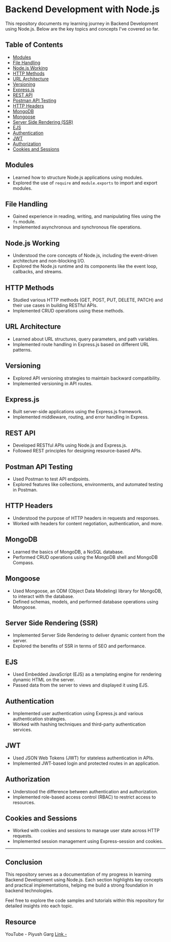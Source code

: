 # Backend Development with Node.js

This repository documents my learning journey in Backend Development using Node.js. Below are the key topics and concepts I've covered so far.

## Table of Contents

- [Modules](#modules)
- [File Handling](#file-handling)
- [Node.js Working](#nodejs-working)
- [HTTP Methods](#http-methods)
- [URL Architecture](#url-architecture)
- [Versioning](#versioning)
- [Express.js](#expressjs)
- [REST API](#rest-api)
- [Postman API Testing](#postman-api-testing)
- [HTTP Headers](#http-headers)
- [MongoDB](#mongodb)
- [Mongoose](#mongoose)
- [Server Side Rendering (SSR)](#server-side-rendering-ssr)
- [EJS](#ejs)
- [Authentication](#authentication)
- [JWT](#jwt)
- [Authorization](#authorization)
- [Cookies and Sessions](#cookies-and-sessions)

## Modules

- Learned how to structure Node.js applications using modules.
- Explored the use of `require` and `module.exports` to import and export modules.

## File Handling

- Gained experience in reading, writing, and manipulating files using the `fs` module.
- Implemented asynchronous and synchronous file operations.

## Node.js Working

- Understood the core concepts of Node.js, including the event-driven architecture and non-blocking I/O.
- Explored the Node.js runtime and its components like the event loop, callbacks, and streams.

## HTTP Methods

- Studied various HTTP methods (GET, POST, PUT, DELETE, PATCH) and their use cases in building RESTful APIs.
- Implemented CRUD operations using these methods.

## URL Architecture

- Learned about URL structures, query parameters, and path variables.
- Implemented route handling in Express.js based on different URL patterns.

## Versioning

- Explored API versioning strategies to maintain backward compatibility.
- Implemented versioning in API routes.

## Express.js

- Built server-side applications using the Express.js framework.
- Implemented middleware, routing, and error handling in Express.

## REST API

- Developed RESTful APIs using Node.js and Express.js.
- Followed REST principles for designing resource-based APIs.

## Postman API Testing

- Used Postman to test API endpoints.
- Explored features like collections, environments, and automated testing in Postman.

## HTTP Headers

- Understood the purpose of HTTP headers in requests and responses.
- Worked with headers for content negotiation, authentication, and more.

## MongoDB

- Learned the basics of MongoDB, a NoSQL database.
- Performed CRUD operations using the MongoDB shell and MongoDB Compass.

## Mongoose

- Used Mongoose, an ODM (Object Data Modeling) library for MongoDB, to interact with the database.
- Defined schemas, models, and performed database operations using Mongoose.

## Server Side Rendering (SSR)

- Implemented Server Side Rendering to deliver dynamic content from the server.
- Explored the benefits of SSR in terms of SEO and performance.

## EJS

- Used Embedded JavaScript (EJS) as a templating engine for rendering dynamic HTML on the server.
- Passed data from the server to views and displayed it using EJS.

## Authentication

- Implemented user authentication using Express.js and various authentication strategies.
- Worked with hashing techniques and third-party authentication services.

## JWT

- Used JSON Web Tokens (JWT) for stateless authentication in APIs.
- Implemented JWT-based login and protected routes in an application.

## Authorization

- Understood the difference between authentication and authorization.
- Implemented role-based access control (RBAC) to restrict access to resources.

## Cookies and Sessions

- Worked with cookies and sessions to manage user state across HTTP requests.
- Implemented session management using Express-session and cookies.

---

## Conclusion

This repository serves as a documentation of my progress in learning Backend Development using Node.js. Each section highlights key concepts and practical implementations, helping me build a strong foundation in backend technologies.

Feel free to explore the code samples and tutorials within this repository for detailed insights into each topic.

## Resource
YouTube - Piyush Garg
[Link - ](https://www.youtube.com/@piyushgargdev)
